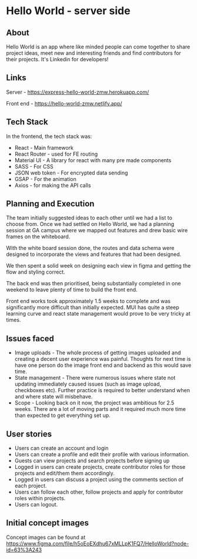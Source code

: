# Hello World - server side

## About

Hello World is an app where like minded people can come together to share project ideas, meet new and interesting friends and find contributors for their projects. It's Linkedin for developers!


## Links

Server - https://express-hello-world-zmw.herokuapp.com/

Front end - https://hello-world-zmw.netlify.app/

## Tech Stack

In the frontend, the tech stack was:

* React - Main framework
* React Router - used for FE routing
* Material UI - A library for react with many pre made components
* SASS - For CSS
* JSON web token - For encrypted data sending
* GSAP - For the animation
* Axios - for making the API calls

## Planning and Execution

The team initially suggested ideas to each other until we had a list to choose from. Once we had settled on Hello World, we had a planning session at GA campus where we mapped out features and drew basic wire frames on the whiteboard. 

With the white board session done, the routes and data schema were designed to incorporate the views and features that had been designed. 

We then spent a solid week on designing each view in figma and getting the flow and styling correct.

The back end was then prioritised, being substantially completed in one weekend to leave plenty of time to build the front end.

Front end works took approximately 1.5 weeks to complete and was significantly more difficult than initially expected. MUI has quite a steep learning curve and react state management would prove to be very tricky at times. 

## Issues faced

* Image uploads - The whole process of getting images uploaded and creating a decent user experience was painful. Thoughts for next time is have one person do the image front end and backend as this would save time.
* State management - There were numerous issues where state not updating immediately caused issues (such as image upload, checkboxes etc). Further practice is required to better understand when and where state will misbehave.
* Scope - Looking back on it now, the project was ambitious for 2.5 weeks. There are a lot of moving parts and it required much more time than expected to get everything set up.

## User stories

* Users can create an account and login
* Users can create a profile and edit their profile with various information.
* Guests can view projects and search projects before signing up
* Logged in users can create projects, create contributor roles for those projects and edit/them them accordingly.
* Logged in users can discuss a project using the comments section of each project.
* Users can follow each other, follow projects and apply for contributor roles within projects. 
* Users can logout. 

## Initial concept images

Concept images can be found at https://www.figma.com/file/h5oEoEXdhu67xMLLpK1FQ7/HelloWorld?node-id=63%3A243